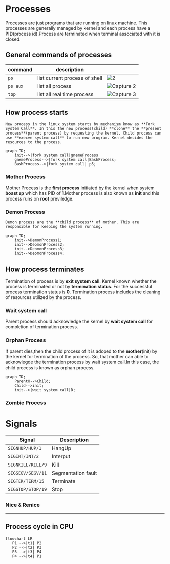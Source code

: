# Processes
Processes are just programs that are running on linux machine. This processes are generally managed by kernel and each process have a **PID**(process id).Process
are terminated when terminal associated with it is closed.

## General commands of processes

| command | description | |
| ------------- | ------------- |---------------------- |
| `ps`  |  list current process of shell | ![2](https://user-images.githubusercontent.com/120579608/227507812-9acd8fbe-23ad-4187-ab05-99064b00b8b8.PNG) |
| `ps aux`  |  list all process | ![Capture 2](https://user-images.githubusercontent.com/120579608/227507591-6a53a541-11e3-499b-aceb-f19372d684cd.PNG) |
| `top`  | list all real time process  | ![Capture 3](https://user-images.githubusercontent.com/120579608/227507703-4f7e9dd7-4f5b-468a-89dc-35a769707a94.PNG) |

## How process starts

    New process in the linux system starts by mechanism know as **Fork System Call**. In this the new process(child) **clone** the **present process**(parent process) by requesting the kernel. Child process can use **execve system call** to run new program. Kernel decides the resources to the process.

```mermaid
graph TD;
    init-->|fork system call|gnemeProcess
    gnemeProcess-->|fork system call|BashProcess;
    BashProcess-->|fork system call| p5;
```
### Mother Process

 Mother Process is the **first process** initiated by the kernel when system **boast up** which has PID of **1**.Mother process is also known as **init** and this process runs on **root** previledge.
 
### Demon Process
    Demon process are the **child process** of mother. This are responsible for keeping the system running.
    
```mermaid
graph TD;
    init-->DemonProcess1;
    init-->DeomonProcess2;
    init-->DeomonProcess3;
    init-->DeomonProcess4;
```

## How process terminates
 Termination of process is by **exit system call**. Kernel known whether the process is terminated or not by **termination status**. For the successful process termination status is **0**. Termination process includes the cleaning of resources utilized by the process.
 
### Wait system call
 Parent process should acknowledge the kernel by **wait system call** for completion of termination process.
 
### Orphan Process
  If parent dies,then the child process of it is adoped to the **mother**(init) by the kernel for termination of the process. So, that mother can able to acknowlegde the termination process by wait system call.In this case, the child process is known as orphan process.

```mermaid
graph TD;
    ParentX-->Child;
    Child-->init;
    init-->|wait system call|D;
```

### Zombie Process


# Signals
|  Signal |  Description |
| ------------- | ------------- |
|  `SIGNHUP/HUP/1` |  HangUp |
| `SIGINT/INT/2`  | Interput  |
| `SIGNKILL/KILL/9`  |  Kill | 
|  `SIGSEGV/SEGV/11` | Segmentation fault  |
| `SIGTER/TERM/15`  | Terminate  |
| `SIGSTOP/STOP/19`  |  Stop | 


### Nice & Renice
---
Process cycle in CPU
---
```mermaid
flowchart LR
   P1 -->|t1| P2
   P2 -->|t2| P3
   P3 -->|t3| P4
   P4 -->|t4| P1
```



